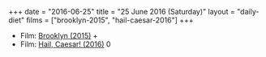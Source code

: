 +++
date = "2016-06-25"
title = "25 June 2016 (Saturday)"
layout = "daily-diet"
films = ["brooklyn-2015", "hail-caesar-2016"]
+++

<ul>
<li class="entry Film">Film: <a href="/films/brooklyn-2015">Brooklyn (2015)</a> +</li>
<li class="entry Film">Film: <a href="/films/hail-caesar-2016">Hail, Caesar! (2016)</a> 0</li>
</ul>